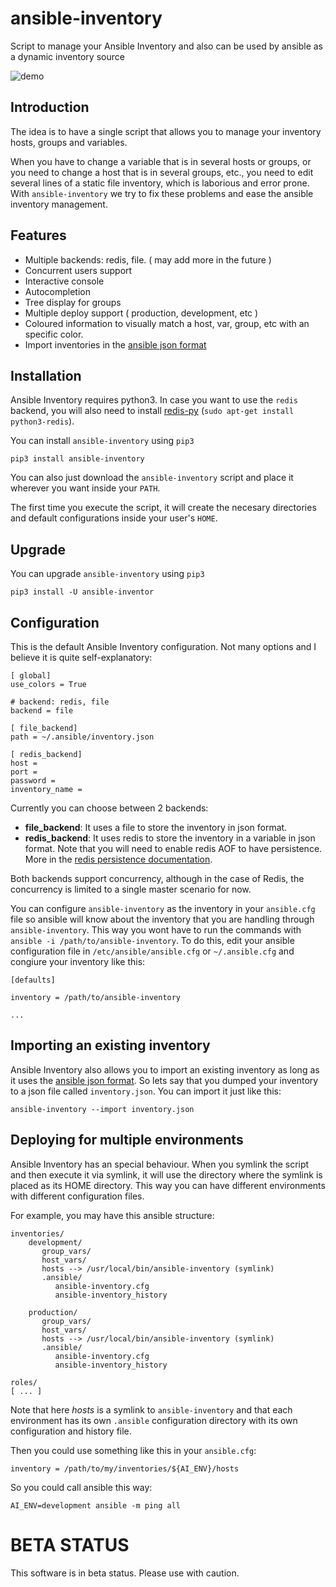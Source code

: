 # ansible-inventory
Script to manage your Ansible Inventory and also can be used by ansible as a dynamic inventory source


![demo](http://i.imgur.com/ULCWQgm.gif)


## Introduction
The idea is to have a single script that allows you to manage your inventory hosts, groups and variables.

When you have to change a variable that is in several hosts or groups, or you need to change a host that is in several groups, etc., you need to edit several lines of a static file inventory, which is laborious and error prone. With `ansible-inventory` we try to fix these problems and ease the ansible inventory management.

## Features

 * Multiple backends: redis, file. ( may add more in the future )
 * Concurrent users support
 * Interactive console
 * Autocompletion
 * Tree display for groups
 * Multiple deploy support ( production, development, etc )
 * Coloured information to visually match a host, var, group, etc with an specific color.
 * Import inventories in the [ansible json format]( http://docs.ansible.com/ansible/dev_guide/developing_inventory.html )

## Installation
Ansible Inventory requires python3. In case you want to use the `redis` backend, you will also need to install [redis-py]( https://github.com/andymccurdy/redis-py ) (`sudo apt-get install python3-redis`).

You can install `ansible-inventory` using `pip3` 

```
pip3 install ansible-inventory
``` 

You can also just download the `ansible-inventory` script and place it wherever you want inside your `PATH`.

The first time you execute the script, it will create the necesary directories and default configurations inside your user's `HOME`.

## Upgrade

You can upgrade `ansible-inventory` using `pip3`

```
pip3 install -U ansible-inventor
```

## Configuration
This is the default Ansible Inventory configuration. Not many options and I believe it is quite self-explanatory:

```
[ global]
use_colors = True

# backend: redis, file
backend = file

[ file_backend]
path = ~/.ansible/inventory.json

[ redis_backend]
host =
port =
password =
inventory_name =
```

Currently you can choose between 2 backends:

 * **file_backend**: It uses a file to store the inventory in json format.
 * **redis_backend**: It uses redis to store the inventory in a variable in json format. Note that you will need to enable redis AOF to have persistence. More in the [redis persistence documentation]( http://redis.io/topics/persistence ).

Both backends support concurrency, although in the case of Redis, the concurrency is limited to a single master scenario for now.

You can configure `ansible-inventory` as the inventory in your `ansible.cfg` file so ansible will know about the inventory that you are handling through `ansible-inventory`. This way you wont have to run the commands with `ansible -i /path/to/ansible-inventory`. To do this, edit your ansible configuration file in `/etc/ansible/ansible.cfg` or `~/.ansible.cfg` and congiure your inventory like this:

```
[defaults]

inventory = /path/to/ansible-inventory

...
```

## Importing an existing inventory

Ansible Inventory also allows you to import an existing inventory as long as it uses the [ansible json format](http://docs.ansible.com/ansible/developing_inventory.html).
So lets say that you dumped your inventory to a json file called `inventory.json`. You can import it just like this:

```
ansible-inventory --import inventory.json
```

## Deploying for multiple environments

Ansible Inventory has an special behaviour. When you symlink the script and then execute it via symlink, it will use the directory where the symlink is placed as its HOME directory. This way you can have different environments with different configuration files.

For example, you may have this ansible structure:

```
inventories/
    development/
       group_vars/
       host_vars/
       hosts --> /usr/local/bin/ansible-inventory (symlink)
       .ansible/
          ansible-inventory.cfg
          ansible-inventory_history

    production/
       group_vars/
       host_vars/
       hosts --> /usr/local/bin/ansible-inventory (symlink)
       .ansible/
          ansible-inventory.cfg
          ansible-inventory_history

roles/
[ ... ]
```

Note that here _hosts_ is a symlink to `ansible-inventory` and that each environment has its own `.ansible` configuration directory with its own configuration and history file.

Then you could use something like this in your `ansible.cfg`:

```
inventory = /path/to/my/inventories/${AI_ENV}/hosts
```

So you could call ansible this way:

```
AI_ENV=development ansible -m ping all
```


# BETA STATUS
This software is in beta status. Please use with caution.
